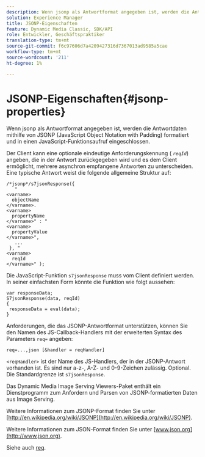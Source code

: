 ```yaml
---
description: Wenn jsonp als Antwortformat angegeben ist, werden die Antwortdaten mithilfe von JSONP (JavaScript Object Notation with Padding) formatiert und in einen JavaScript-Funktionsaufruf eingeschlossen.
solution: Experience Manager
title: JSONP-Eigenschaften
feature: Dynamic Media Classic, SDK/API
role: Entwickler, Geschäftspraktiker
translation-type: tm+mt
source-git-commit: f6c97606d7a4209427316d7367013ad9585a5cae
workflow-type: tm+mt
source-wordcount: '211'
ht-degree: 1%

---
```



# JSONP-Eigenschaften{#jsonp-properties}

Wenn jsonp als Antwortformat angegeben ist, werden die Antwortdaten mithilfe von JSONP (JavaScript Object Notation with Padding) formatiert und in einen JavaScript-Funktionsaufruf eingeschlossen.

Der Client kann eine optionale eindeutige Anforderungskennung ( *`reqId`*) angeben, die in der Antwort zurückgegeben wird und es dem Client ermöglicht, mehrere asynchron empfangene Antworten zu unterscheiden. Eine typische Antwort weist die folgende allgemeine Struktur auf:

```
/*jsonp*/s7jsonResponse({ 
   " 
<varname>
  objectName 
</varname>. 
<varname>
  propertyName 
</varname>" : " 
<varname>
  propertyValue 
</varname>", 
   ... 
 }, " 
<varname>
  reqId 
</varname>" );
```

Die JavaScript-Funktion `s7jsonResponse` muss vom Client definiert werden. In seiner einfachsten Form könnte die Funktion wie folgt aussehen:

```
var responseData; 
S7jsonResponse(data, reqId) 
{ 
 responseData = eval(data); 
}
```

Anforderungen, die das JSONP-Antwortformat unterstützen, können Sie den Namen des JS-Callback-Handlers mit der erweiterten Syntax des Parameters `req=` angeben:

`req=...,json [&handler = reqHandler]`

`<reqHandler>` ist der Name des JS-Handlers, der in der JSONP-Antwort vorhanden ist. Es sind nur a-z-, A-Z- und 0-9-Zeichen zulässig. Optional. Die Standardgrenze ist `s7jsonResponse`.

Das Dynamic Media Image Serving Viewers-Paket enthält ein Dienstprogramm zum Anfordern und Parsen von JSONP-formatierten Daten aus Image Serving.

Weitere Informationen zum JSONP-Format finden Sie unter [http://en.wikipedia.org/wiki/JSONP](http://en.wikipedia.org/wiki/JSONP).

Weitere Informationen zum JSON-Format finden Sie unter [www.json.org](http://www.json.org).

Siehe auch [req](../../../../../../is-api/http-ref/image-serving-api-ref/c-http-protocol-reference/c-command-reference/r-req/r-req.md#reference-907cdb4a97034db7ad94695f25552e76).
